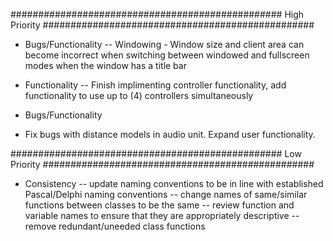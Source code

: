 #################################################
High Priority
#################################################

- Bugs/Functionality
-- Windowing - Window size and client area can become incorrect when switching between
windowed and fullscreen modes when the window has a title bar

- Functionality
-- Finish implimenting controller functionality, add functionality to use up to (4)
controllers simultaneously

- Bugs/Functionality
- Fix bugs with distance models in audio unit. Expand user functionality.

#################################################
Low Priority
#################################################

- Consistency
-- update naming conventions to be in line with established Pascal/Delphi naming
conventions
-- change names of same/similar functions between classes to be the same
-- review function and variable names to ensure that they are appropriately
descriptive
-- remove redundant/uneeded class functions